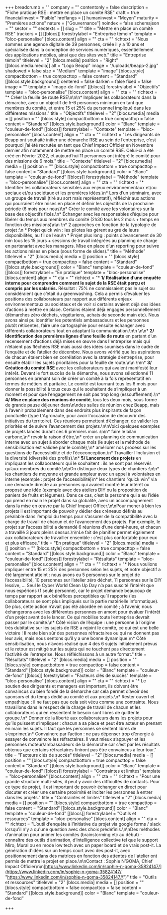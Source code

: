 +++
breadcrumb = ""
company = ""
contentonly = false
description = "Fiche pratique RSE : mettre en place un comité RSE"
draft = true
financialinvest = "Faible"
hreflangs = []
humaninvest = "Moyen"
maturity = "Premières actions"
nature = ["Gouvernance"]
noindex = false
schemajson = ""
sector = ""
seotexts = []
slug = ""
title = "Mettre en place un comité RSE"
trackers = []
[[blocs]]
forestrylabel = "Entreprise témoin"
template = "bloc-personalise"
[blocs.content]
align = ""
cta = ""
richtext = "Nous sommes une agence digitale de 39 personnes, créée il y a 10 ans et spécialisée dans la conception de services numériques, essentiellement des applications mobiles, ainsi que des sites web."
title = "Entreprise témoin"
titlelevel = "2"
[blocs.media]
position = "Right"
[[blocs.media.media]]
alt = "Logo Beapp"
image = "/uploads/beapp-2.jpg"
shadowed = false
size = "Medium"
template = "image"
[blocs.style]
compactbottom = true
compacttop = false
content = "Standard"
[[blocs.style.background]]
centered = false
darken = false
fixed = false
image = ""
template = "image-de-fond"
[[blocs]]
forestrylabel = "Objectifs"
template = "bloc-personalise"
[blocs.content]
align = ""
cta = ""
richtext = "* Créer la feuille de route RSE\n\n\n* Impliquer les collaborateurs dans la démarche, avec un objectif de 5-6 personnes minimum en tant que membres du comité, et entre 15 et 25% du personnel impliqué dans les différentes missions."
title = "Objectifs"
titlelevel = "2"
[blocs.media]
media = []
position = ""
[blocs.style]
compactbottom = true
compacttop = false
content = "Standard"
[[blocs.style.background]]
color = "Blanc"
template = "couleur-de-fond"
[[blocs]]
forestrylabel = "Contexte"
template = "bloc-personalise"
[blocs.content]
align = ""
cta = ""
richtext = "Les dirigeants de Beapp ont souhaité initier une démarche RSE au sein de l’entreprise, c’est pourquoi j’ai été recrutée en tant que Chief Impact Officier en Novembre dernier afin notamment de mettre en place un comité RSE. Celui-ci a été créé en Février 2022, et aujourd’hui 11 personnes ont intégré le comité pour des missions de 6 mois."
title = "Contexte"
titlelevel = "2"
[blocs.media]
media = []
position = ""
[blocs.style]
compactbottom = true
compacttop = false
content = "Standard"
[[blocs.style.background]]
color = "Blanc"
template = "couleur-de-fond"
[[blocs]]
forestrylabel = "Méthode"
template = "bloc-personalise"
[blocs.content]
align = ""
cta = ""
richtext = "* Identifier les collaborateurs sensibles aux enjeux environnementaux et/ou sociaux et/ou sociétaux et les premières idées.\n* Lors d’un séminaire, avec un groupe de travail (tiré au sort mais représentatif), réfléchir aux actions qui pourraient être mises en place et définir les objectifs de la prochaine période (6 mois pour nous)\n* Créer le comité avec les volontaires sur la base des objectifs fixés.\n* Échanger avec les responsables d’équipe pour libérer du temps aux membres du comité (2h30 tous les 2 mois + temps en fonction des missions)\n\n      \n* 2 approches en fonction de la typologie de projet :\n  * Projet quick win : les pilotes les gèrent au gré de leurs disponibilités, au fil de l’eau\n  * Projet plus long : points d’avancement de 30 min tous les 15 jours + sessions de travail intégrées au planning de charge en partenariat avec les managers. Mise en place d’un reporting pour suivre les actions mises en place (sous forme de slides)."
title = "Méthode"
titlelevel = "2"
[blocs.media]
media = []
position = ""
[blocs.style]
compactbottom = true
compacttop = false
content = "Standard"
[[blocs.style.background]]
color = "Blanc"
template = "couleur-de-fond"
[[blocs]]
forestrylabel = "En pratique"
template = "bloc-personalise"
[blocs.content]
align = ""
cta = ""
richtext = "* **1/** **Réalisation d’une enquête interne pour comprendre comment le sujet de la RSE était perçu et compris par les salariés.** Résultat : 75% ne connaissaient pas le sujet ou considéraient que c’était du greenwashing. Cela a permis d’évaluer les positions des collaborateurs par rapport aux différents enjeux environnementaux ou sociétaux et de voir si certains avaient déjà des idées d’actions à mettre en place. Certains étaient déjà engagés personnellement (démarches zéro déchets, végétariens, achats de seconde main etc). Nous avons ainsi pu identifier les potentiels ambassadeurs et les personnes plutôt réticentes, faire une cartographie pour ensuite échanger avec différents collaborateurs tout en adaptant la communication.\n\n    \n\n* **2/ Identification des premières lignes d’une feuille de route** en partant d’un recensement d’actions déjà mises en œuvre dans l'entreprise mais qui n’étaient pas fléchées RSE mais aussi des idées soumises dans le cadre de l’enquête et de l’atelier de décembre. Nous avons vérifié que les aspirations de chacun étaient bien en corrélation avec la stratégie d’entreprise, pour ensuite établir les sujets prioritaires pour la feuille de route.\n\n    \n\n* **3/ Création du comité RSE** avec les collaborateurs qui avaient manifesté leur intérêt. Devant le fort succès de la démarche, nous avons sélectionné 11 personnes en prenant soin de créer un comité à la fois représentatif en termes de métiers et paritaire. Le comité est tournant tous les 6 mois pour donner la possibilité à tous ceux qui le souhaitent de s’impliquer à un moment et pour que l’engagement ne soit pas trop long (essoufflement).\n* **4/ Mise en place des réunions de comité**, tous les deux mois, sous forme de grande pause déjeuner dans\n\ndes salles de réunion chez Beapp, mais à l’avenir probablement dans des endroits plus inspirants de façon ponctuelle (type L’Agronaute, pour avoir l'occasion de découvrir des initiatives du territoire). Ces réunions permettent d’échanger, de valider les priorités et de suivre l’avancement des projets.\n\nVoici quelques exemples de projets lancés durant ces 6 premiers mois :\n\n* faire le bilan carbone,\n* revoir la raison d’être,\n* créer un planning de communication interne avec un sujet à aborder chaque mois (le sujet et la méthode de sensibilisation est validée par le comité),\n* améliorer nos process sur les questions de l’accessibilité et de l’écoconception,\n* Travailler l’inclusion et la diversité (diversité des profils).\n* **5/ Lancement des projets** en impliquant les collaborateurs qui le souhaitent : ils ne sont pas réservés qu’aux membres du comité.\n\nOn distingue deux types de chantiers :\n\n* les chantiers de moyenne et grande ampleur avec un appel à volontaires en interne (exemple : projet de l’accessibilité)\n* les chantiers “quick win” via une demande directe aux personnes qui avaient montré leur intérêt ou proposé une idée (exemple avec des ateliers DIY ou la proposition de paniers de fruits et légumes). Dans ce cas, c’est la personne qui a eu l’idée qui prend en main le projet dans sa globalité, avec un accompagnement dans la mise en œuvre par la Chief Impact Officer.\n\nPour mener à bien les projets il est important de pouvoir y dédier des créneaux définis au préalable dans l’emploi du temps pour s’assurer de la compatibilité avec la charge de travail de chacun et de l’avancement des projets. Par exemple, le projet sur l’accessibilité a demandé 6 réunions d’une demi-heure, et chacun a travaillé 3 jours pleins dessus.\n\nLe fait de planifier permet également aux collaborateurs de travailler ensemble : c’est plus confortable pour eux et plus efficace."
title = "En pratique"
titlelevel = "2"
[blocs.media]
media = []
position = ""
[blocs.style]
compactbottom = true
compacttop = false
content = "Standard"
[[blocs.style.background]]
color = "Blanc"
template = "couleur-de-fond"
[[blocs]]
forestrylabel = "Résultats"
template = "bloc-personalise"
[blocs.content]
align = ""
cta = ""
richtext = "* Nous voulions impliquer entre 15 et 25% des personnes selon les sujets, et notre objectif a été largement atteint : nous avons eu 5 personnes sur le projet de l’accessibilité, 10 personnes sur l’atelier zéro déchet, 11 personnes sur le DIY lessive, … Seul le Cyber World Clean Up Day n’a pas suscité l’intérêt que nous espérions (1 seule personne), car le projet demande beaucoup de temps par rapport aux bénéfices perceptibles qu’il rapporte (les collaborateurs se sont plus impliqués sur la partie matérielle informatique). De plus, cette action n’avait pas été abordée en comité ; à l’avenir, nous échangerons avec les différentes personnes en amont pour évaluer l’intérêt d’un projet avant de le lancer. Ce qui mobilise toute l’entreprise devrait passer par le comité.\n* Côté vision de l’équipe : une personne à l’origine très dubitative sur les sujets de RSE a rejoint le comité, ce qui est une belle victoire ! Il reste bien sûr des personnes réfractaires ou qui ne donnent pas leur avis, mais nous sentons qu’il y a une bonne dynamique.\n* Côté sensibilisation, nous n’avons réalisé que 4 des 6 sujets initialement prévus et le retour est mitigé sur les sujets qui ne touchent pas directement l’activité de l’entreprise. Nous réfléchissons à un autre format."
title = "Résultats"
titlelevel = "2"
[blocs.media]
media = []
position = ""
[blocs.style]
compactbottom = true
compacttop = false
content = "Standard"
[[blocs.style.background]]
color = "Blanc"
template = "couleur-de-fond"
[[blocs]]
forestrylabel = "Facteurs clés de succès"
template = "bloc-personalise"
[blocs.content]
align = ""
cta = ""
richtext = "* Le soutien des dirigeants et managers est important, ils doivent être convaincus du bien fondé de la démarche car cela permet d’avoir des sponsors et du temps dédié au comité et aux projets.\n* Rester ouvert et empathique : il ne faut pas que cela soit vécu comme une contrainte. Nous travaillons dans le respect de la charge de travail de chacun et les collaborateurs qui en ressentent le besoin sont libres de quitter le groupe.\n* Donner de la liberté aux collaborateurs dans les projets pour qu’ils puissent s’impliquer : chacun a sa place et peut être acteur en prenant en main les sujets. Il faut que les personnes se sentent libres de s’exprimer.\n* Convaincre par l’action : ne pas dépenser trop d’énergie à essayer de convaincre les réfractaires. Il vaut mieux s’appuyer et les personnes moteur/ambassadeurs de la démarche car c’est par les résultats obtenus que certains réfractaires finiront pas être convaincus à leur tour."
title = "Facteurs clés de succès"
titlelevel = "2"
[blocs.media]
media = []
position = ""
[blocs.style]
compactbottom = true
compacttop = false
content = "Standard"
[[blocs.style.background]]
color = "Blanc"
template = "couleur-de-fond"
[[blocs]]
forestrylabel = "Contraintes et limites"
template = "bloc-personalise"
[blocs.content]
align = ""
cta = ""
richtext = "Pour une grande structure multi-sites, il peut y avoir des difficultés de contacts. Pour ce type de projet, il est important de pouvoir échanger en direct pour discuter et créer une certaine proximité et inciter les personnes à entrer dans les projets."
title = "Contraintes et limites"
titlelevel = "2"
[blocs.media]
media = []
position = ""
[blocs.style]
compactbottom = true
compacttop = false
content = "Standard"
[[blocs.style.background]]
color = "Blanc"
template = "couleur-de-fond"
[[blocs]]
forestrylabel = "Outils et ressources"
template = "bloc-personalise"
[blocs.content]
align = ""
cta = ""
richtext = "L’outil d’enquête à l’initiative du projet via google forms / slack lorsqu'il n'y a qu'une question avec des choix prédéfinis.\n\nDes méthodes d’animation pour animer les comités (brainstorming etc au début) - connaître des outils d’animation, d’intelligence collective tel que le support Miro, Mural ou en mode low tech avec un paper board et de vrais post-it. La génération d'idées sur un temps court avec des post-it, avec positionnement dans des matrices en fonction des attentes de l'atelier ont permis de mettre le projet en place.\n\nContact : Sophie N’GOMA, Chief Impact Officier\n\n[https://www.linkedin.com/in/sophie-n-goma-35824147/](https://www.linkedin.com/in/sophie-n-goma-35824147/ \"https://www.linkedin.com/in/sophie-n-goma-35824147/\")"
title = "Outils et ressources"
titlelevel = "2"
[blocs.media]
media = []
position = ""
[blocs.style]
compactbottom = false
compacttop = false
content = "Standard"
[[blocs.style.background]]
color = "Blanc"
template = "couleur-de-fond"

+++
